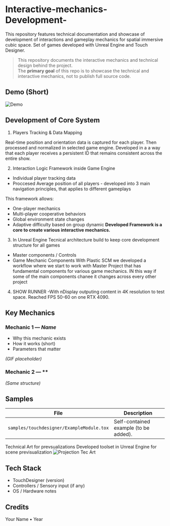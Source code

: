 # Interactive-mechanics-Development-
This repository features technical documentation and showcase of development of interactions and gameplay mechanics for spatial immersive cubic space. Set of games developed with Unreal Engine and Touch Designer.   

> This repository documents the interactive mechanics and technical design behind the project.  
> The **primary goal** of this repo is to showcase the technical and interactive mechanics, not to publish full source code.


## Demo (Short)
![Demo](media/gifs/Demo.gif)


## Development of Core System 
1. Players Tracking & Data Mapping
 
Real-time position and orientation data is captured for each player. Then processed and normalized in selected game engine.
Developed in a a way that each player receives a persistent ID that remains consistent across the entire show.

2. Interaction Logic Framework inside Game Engine 
 - Individual player tracking data
 - Proccesed Average position of all players - developed into 3 main navigation principles, that applies to different gameplays

This framework allows:
- One-player mechanics
- Multi-player cooperative behaviors
- Global environment state changes
- Adaptive difficulty based on group dynamic
**Developed Framework is a core to create various interactive mechanics.**

3. In Unreal Engine Tecnical architecture build to keep core development structure for all games
- Master components / Controls
- Game Mechanic Components
With Plastic SCM we developed a workflow where we start to work with Master Project that has fundamental components for various game mechanics. IN this way if some of the main components chanee it changes across every other project

4. SHOW RUNNER
   -With nDisplay outputing content in 4K resolution to test space. Reached FPS 50-60 on one RTX 4090. 
   

## Key Mechanics
### Mechanic 1 — *Name*
- Why this mechanic exists
- How it works (short)
- Parameters that matter

*(GIF placeholder)*

### Mechanic 2 — **
*(Same structure)*

## Samples
| File | Description |
|------|-------------|
| `samples/touchdesigner/ExampleModule.tox` | Self-contained example (to be added). |

Technical Art for prevsualizations
Developed toolset in Unreal Engine for scene previsualization
![Projection Tec Art](media/gifs/IntroTechart.gif)

## Tech Stack
- TouchDesigner (version)
- Controllers / Sensory input (if any)
- OS / Hardware notes

## Credits
Your Name • Year
